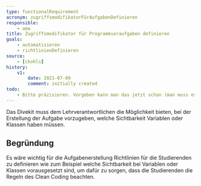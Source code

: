 ```yaml
---
type: functionalRequirement
acronym: zugriffsmodifikatorFürAufgabenDefinieren
responsible:
    - ama
title: Zugriffsmodifikator für Programmieraufgaben definieren
goals:
    - automatisieren
    - richtlinienDefinieren
source:
    - [ckohls]
history:
    v1:
        date: 2021-07-09
        comment: initially created
todo:
    - Bitte präzisieren. Vorgeben kann man das jetzt schon (man muss es einfach in die Aufgabenstellung schreiben ...), ist vielleicht gemeint, dass das System die Sichtbarkeit testen können soll?s
---
```


Das Divekit muss dem Lehrverantwortlichen die Möglichkeit bieten, bei der 
Erstellung der Aufgabe vorzugeben, welche Sichtbarkeit Variablen oder Klassen haben müssen.

## Begründung
Es wäre wichtig für die Aufgabenerstellung Richtlinien für die Studierenden zu definieren wie zum Beispiel welche Sichtbarkeit bei Variablen oder Klassen vorausgesetzt sind, um dafür zu sorgen, dass die Studierenden die Regeln des Clean Coding beachten.
